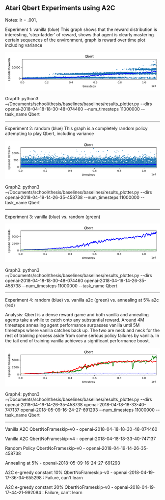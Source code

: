 Atari Qbert Experiments using A2C
---------------------------------------------
Notes: lr = .001, 


Experiment 1: vanilla (blue)
This graph shows that the reward distribution is interesting, 'step-ladder' of reward, shows that agent is clearly mastering certain sequences of the environment, graph is reward over time plot including variance

![Results1](https://github.com/andrewgough94/agents/blob/master/atari/experiments/explorationExperiments/qbert/Figure_1.png)

Graph1: python3 ~/Documents/school/thesis/baselines/baselines/results_plotter.py --dirs openai-2018-04-18-18-30-48-074460 --num_timesteps 11000000 --task_name Qbert

----------------------------------------------

Experiment 2: random (blue)
This graph is a completely random policy attempting to play Qbert, including variance

![Results2](https://github.com/andrewgough94/agents/blob/master/atari/experiments/explorationExperiments/qbert/Figure_2.png)

Graph2: python3 ~/Documents/school/thesis/baselines/baselines/results_plotter.py --dirs openai-2018-04-19-14-26-35-458738 --num_timesteps 11000000 --task_name Qbert

----------------------------------------------

Experiment 3: vanilla (blue) vs. random (green)

![Results3](https://github.com/andrewgough94/agents/blob/master/atari/experiments/explorationExperiments/qbert/Figure_3.png)

Graph3: python3 ~/Documents/school/thesis/baselines/baselines/results_plotter.py --dirs openai-2018-04-18-18-30-48-074460 openai-2018-04-19-14-26-35-458738 --num_timesteps 11000000 --task_name Qbert

-----------------------------------------------

Experiment 4: random (blue) vs. vanilla a2c (green) vs. annealing at 5% a2c (red)

Analysis: Qbert is a dense reward game and both vanilla and annealing agents take a while to catch onto any substantial reward. Around 4M timesteps annealing agent performance surpasses vanilla until 5M timesteps where vanilla catches back up. The two are neck and neck for the rest of training process aside from some serious policy failures by vanilla. In the tail end of training vanilla achieves a significant performance boost. 

![Results4](https://github.com/andrewgough94/agents/blob/master/atari/experiments/explorationExperiments/qbert/QbertRandVanAnneal.png)

Graph4: python3 ~/Documents/school/thesis/baselines/baselines/results_plotter.py --dirs openai-2018-04-19-14-26-35-458738 openai-2018-04-18-18-33-40-747137 openai-2018-05-09-16-24-27-691293 --num_timesteps 11000000 --task_name Qbert

-----------------------------------------------

Vanilla A2C QbertNoFrameskip-v0 - openai-2018-04-18-18-30-48-074460

Vanilla A2C QbertNoFrameskip-v4 - openai-2018-04-18-18-33-40-747137

Random Policy QbertNoFrameskip-v0 - openai-2018-04-19-14-26-35-458738

Annealing at 5% - openai-2018-05-09-16-24-27-691293

A2C e-greedy constant 10% QbertNoFrameskip-v0 - openai-2018-04-19-17-36-34-655298 : Failure, can't learn

A2C e-greedy constant 20% QbertNoFrameskip-v0 - openai-2018-04-19-17-44-21-992084 : Failure, can't learn
